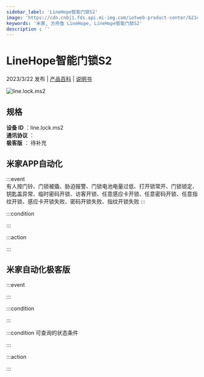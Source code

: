 ```yaml
---
sidebar_label: 'LineHope智能门锁S2'
image: 'https://cdn.cnbj1.fds.api.mi-img.com/iotweb-product-center/b21e88d112e096a301382152609f400e_1670489675715.png?GalaxyAccessKeyId=AKVGLQWBOVIRQ3XLEW&Expires=9223372036854775807&Signature=Mkx57GnvraUrJrzztCccxxZZkqo='
keywords: '米家, 方舟鱼 LineHope, LineHope智能门锁S2'
description : ''
---
```

# LineHope智能门锁S2

2023/3/22 发布 | [产品百科](https://home.mi.com/webapp/content/baike/product/index.html?model=line.lock.ms2/) | [说明书](https://home.mi.com/views/introduction.html?model=line.lock.ms2&region=cn)

![line.lock.ms2](https://cdn.cnbj1.fds.api.mi-img.com/iotweb-product-center/b21e88d112e096a301382152609f400e_1670489675715.png?GalaxyAccessKeyId=AKVGLQWBOVIRQ3XLEW&Expires=9223372036854775807&Signature=Mkx57GnvraUrJrzztCccxxZZkqo=)

## 规格  
> 
**设备 ID** ：line.lock.ms2  
**通讯协议** ：  
**极客版**  ： 待补充 


## 米家APP自动化  

:::event  
有人按门铃、门锁被撬、胁迫报警、门锁电池电量过低、打开锁常开、门锁锁定、钥匙盖异常、临时密码开锁、访客开锁、任意感应卡开锁、任意密码开锁、任意指纹开锁、感应卡开锁失败、密码开锁失败、指纹开锁失败
:::

:::condition  

:::

:::action   

:::

## 米家自动化极客版  

:::event  

:::

:::condition  

:::

:::condition 可查询的状态条件  

:::

:::action  

:::

        
